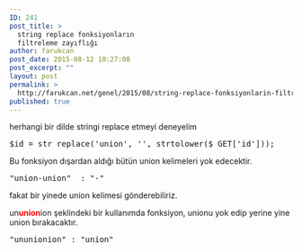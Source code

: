 ```yaml
---
ID: 241
post_title: >
  string replace fonksiyonların
  filtreleme zayıflığı
author: farukcan
post_date: 2015-08-12 10:27:08
post_excerpt: ""
layout: post
permalink: >
  http://farukcan.net/genel/2015/08/string-replace-fonksiyonlarin-filtreleme-zayifligi/
published: true
---
```

herhangi bir dilde stringi replace etmeyi deneyelim
<pre>$id = str_replace('union', '', strtolower($_GET['id']));</pre>
Bu fonksiyon dışardan aldığı bütün union kelimeleri yok edecektir.
<pre>"union-union"  : "-"</pre>
fakat bir yinede union kelimesi gönderebiliriz.

un<span style="color: #ff0000;"><strong>union</strong></span>ion şeklindeki bir kullanımda fonksiyon, unionu yok edip yerine yine union bırakacaktır.
<pre>"ununionion" : "union"</pre>
&nbsp;